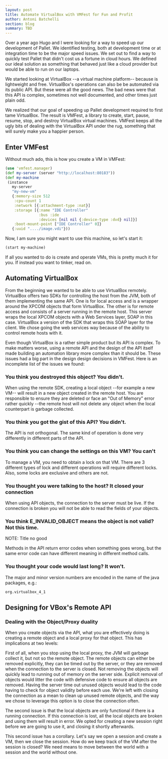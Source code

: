 ```yaml
---
layout: post
title: Automate VirtualBox with VMFest for Fun and Profit
author: Antoni Batchelli
section: blog
summary: TBD
---
```



Over a year ago Hugo and I were looking for a way to speed up our
development of Pallet. We identified testing, both at development time
or at integration time to be the major speed issues. We set out to
find a way to quickly test Pallet that didn't cost us a fortune in
cloud hours. We defined our ideal solution as something that behaved
just like a cloud provider but would be able to run on our laptops.

We started looking at VirtualBox --a virtual machine platform--
because is lightweight and free. VirtualBox's operations can also be
be automated via its public API. But these were all the good news. The
bad news were that this API is complex, sometimes not well
documented, and other times just plain odd.

We realized that our goal of speeding up Pallet development required
to first tame VirtualBox. The result is VMFest, a library to create,
start, pause, resume, stop, and destroy VirtualBox virtual machines.
VMFest keeps all the ugly bits of dealing with the VirtualBox API
under the rug, something that will surely make you a happier person.


Enter VMFest
------------

Without much ado, this is how you create a VM in VMFest:

``` clojure
(use 'vmfest.manager)
(def my-server (server "http://localhost:80183"))
(def my-machine
 (instance
   my-server
   "my-new-vm"
   {:memory-size 512
    :cpu-count 1
    :network [{:attachment-type :nat}]
    :storage [{:name "IDE Controller"
               :bus :ide
               :devices [nil nil {:device-type :dvd} nil]}]
    :boot-mount-point ["IDE Controller" 0]}
   {:uuid "..../image.vdi"}))
```

Now, I am sure you might want to use this machine, so let's start it:

``` clojure
(start my-machine)
```

If all you wanted to do is create and operate VMs, this is pretty much
it for you. If instead you want to tinker, read on.

Automating VirtualBox
---------------------

From the beginning we wanted to be able to use VirtualBox remotely.
VirtualBox offers two SDKs for controlling the host from the JVM, both
of them implementing the same API. One is for local access and is a
wrapper around the XPCOM objects that form VirtualBox. The other is
for remote access and consists of a server running in the remote host.
This server wraps the local XPCOM objects with a Web Services layer,
SOAP in this case. VirtualBox a version of the SDK that wraps this
SOAP layer for the client. We chose going the web services way because
of the ability to control remote hosts with it.

Even though VirtualBox is a rather simple product but its API is
complex. To make matters worse, using a remote API and the design of
the API itself made building an automation library more complex than
it should be. These issues had a big part in the design design
decisions in VMFest. Here is an incomplete list of the issues we
found:

### You think you destroyed this object? You didn't.

When using the remote SDK, creating a local object --for example a new
VM-- will result in a new object created in the remote host. You are
responsible to ensure they are deleted or face an "Out of Memory"
error rather quickly --the remote host will not delete any object when
the local counterpart is garbage collected.
  
### You think you got the gist of this API? You didn't.

The API is not orthogonal. The same kind of operation is done very
differently in different parts of the API.
  
### You think you can change the settings on this VM? You can't

To manage a VM, you need to obtain a lock on that VM. There are 3
different types of lock and different operations will require
different locks. Also, some locks are exclusive and others are not.

### You thought you were talking to the host? It closed your connection

When using API objects, the connection to the server must be live. If
the connection is broken you will not be able to read the fields of
your objects.

### You think E_INVALID_OBJECT means the object is not valid? Not this time.

NOTE: Title no good

Methods in the API return error codes when something goes wrong, but
the same error code can have different meaning in different method
calls.

### You thought your code would last long? It won't.

 The major and minor version numbers are encoded in the name of the
  java packages, e.g.:
  ``` clojure
  org.virtualbox_4_1 
  ```

Designing for VBox's Remote API
-------------------------------

### Dealing with the Object/Proxy duality

When you create objects via the API, what you are effectively doing is
creating a remote object and a local proxy for that object. This has
implications at two levels:

First of all, when you stop using the local proxy, the JVM will
garbage collect it, but not so the remote object. The remote objects
can either be removed explicitly, they can be timed out by the server,
or they are removed when the connection to the server is closed. Not
removing the objects will quickly lead to running out of memory on the
server side. Explicit removal of objects would litter the code with
defensive code to ensure all objects are removed. Having the server
time out unused objects would lead to the code having to check for
object validity before each use. We're left with closing the
connection as a mean to clean up unused remote objects, and the way we
chose to leverage this option is to close the connection often.
   
The second issue is that the local objects are only functional if
there is a running connection. If this connection is lost, all the
local objects are broken and using them will result in error. We opted
for creating a new session right before we are going to use it, and
closing it shortly afterwards.

This second issue has a corollary. Let's say we open a session and
create a VM, then we close the session. How do we keep track of the VM
after the session is closed? We need means to move between the world
with a session and the world without one.
   
   


